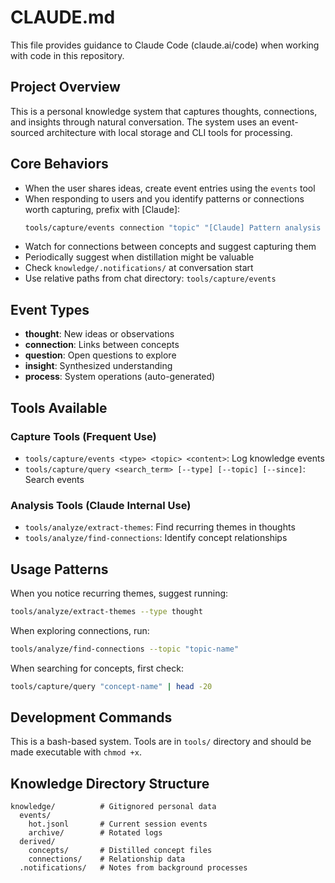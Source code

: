 # CLAUDE.md

This file provides guidance to Claude Code (claude.ai/code) when working with code in this repository.

## Project Overview

This is a personal knowledge system that captures thoughts, connections, and insights through natural conversation. The system uses an event-sourced architecture with local storage and CLI tools for processing.

## Core Behaviors

- When the user shares ideas, create event entries using the `events` tool
- When responding to users and you identify patterns or connections worth capturing, prefix with [Claude]:
  ```bash
  tools/capture/events connection "topic" "[Claude] Pattern analysis here..."
  ```
- Watch for connections between concepts and suggest capturing them
- Periodically suggest when distillation might be valuable
- Check `knowledge/.notifications/` at conversation start
- Use relative paths from chat directory: `tools/capture/events`

## Event Types

- **thought**: New ideas or observations
- **connection**: Links between concepts  
- **question**: Open questions to explore
- **insight**: Synthesized understanding
- **process**: System operations (auto-generated)

## Tools Available

### Capture Tools (Frequent Use)
- `tools/capture/events <type> <topic> <content>`: Log knowledge events
- `tools/capture/query <search_term> [--type] [--topic] [--since]`: Search events

### Analysis Tools (Claude Internal Use)  
- `tools/analyze/extract-themes`: Find recurring themes in thoughts
- `tools/analyze/find-connections`: Identify concept relationships

## Usage Patterns

When you notice recurring themes, suggest running:
```bash
tools/analyze/extract-themes --type thought
```

When exploring connections, run:
```bash  
tools/analyze/find-connections --topic "topic-name"
```

When searching for concepts, first check:
```bash
tools/capture/query "concept-name" | head -20
```

## Development Commands

This is a bash-based system. Tools are in `tools/` directory and should be made executable with `chmod +x`.

## Knowledge Directory Structure

```
knowledge/          # Gitignored personal data
  events/
    hot.jsonl       # Current session events
    archive/        # Rotated logs  
  derived/
    concepts/       # Distilled concept files
    connections/    # Relationship data
  .notifications/   # Notes from background processes
```